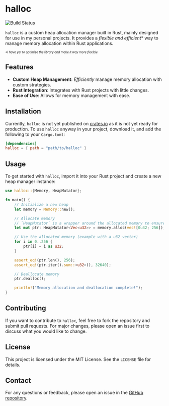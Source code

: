 # halloc
![Build Status](https://github.com/im-fiv/halloc/actions/workflows/build.yml/badge.svg)

`halloc` is a custom heap allocation manager built in Rust, mainly designed for use in my personal projects. It provides a *flexible and efficient*\* way to manage memory allocation within Rust applications.

<sub><sup>*\*I have yet to optimize the library and make it way more flexible*</sup></sub>

## Features

- **Custom Heap Management**: *Efficiently* manage memory allocation with custom strategies.
- **Rust Integration**: Integrates with Rust projects with little changes.
- **Ease of Use**: Allows for memory management with ease.

## Installation

Currently, `halloc` is not yet published on [crates.io](https://crates.io/) as it is not yet ready for production. To use `halloc` anyway in your project, download it, and add the following to your `Cargo.toml`:

```toml
[dependencies]
halloc = { path = "path/to/halloc" }
```

## Usage

To get started with `halloc`, import it into your Rust project and create a new heap manager instance:

```rust
use halloc::{Memory, HeapMutator};

fn main() {
    // Initialize a new heap
    let memory = Memory::new();

    // Allocate memory
	// `HeapMutator` is a wrapper around the allocated memory to ensure safe interactions
	let mut ptr: HeapMutator<Vec<u32>> = memory.alloc(vec![0u32; 256]);

    // Use the allocated memory (example with a u32 vector)
    for i in 0..256 {
        ptr[i] = i as u32;
    }

    assert_eq!(ptr.len(), 256);
	assert_eq!(ptr.iter().sum::<u32>(), 32640);

    // Deallocate memory
    ptr.dealloc();

    println!("Memory allocation and deallocation complete!");
}
```

## Contributing

If you want to contribute to `halloc`, feel free to fork the repository and submit pull requests. For major changes, please open an issue first to discuss what you would like to change.

## License

This project is licensed under the MIT License. See the `LICENSE` file for details.

## Contact

For any questions or feedback, please open an issue in the [GitHub repository](https://github.com/im-fiv/halloc).
